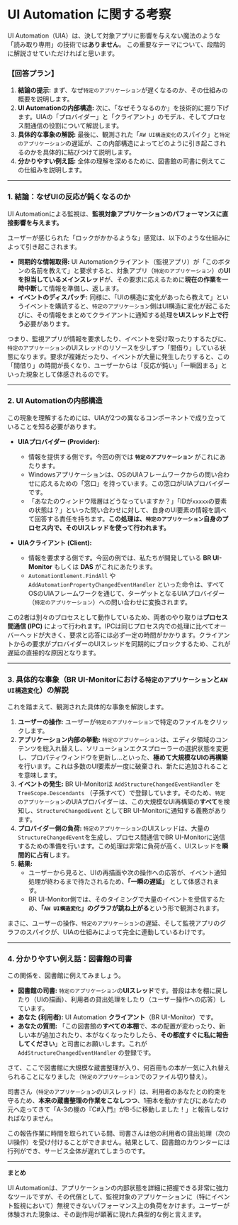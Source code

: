 # UI Automation に関する考察

UI Automation（UIA）は、決して対象アプリに影響を与えない魔法のような「読み取り専用」の技術では**ありません**。
この重要なテーマについて、段階的に解説させていただければと思います。

### **【回答プラン】**

1.  **結論の提示:** まず、なぜ`特定のアプリケーション`が遅くなるのか、その仕組みの概要を説明します。
2.  **UI Automationの内部構造:** 次に、「なぜそうなるのか」を技術的に掘り下げます。UIAの「プロバイダー」と「クライアント」のモデル、そしてプロセス間通信の役割について解説します。
3.  **具体的な事象の解説:** 最後に、観測された「`AW UI構造変化`のスパイク」と`特定のアプリケーション`の遅延が、この内部構造によってどのように引き起こされるのかを具体的に結びつけて説明します。
4.  **分かりやすい例え話:** 全体の理解を深めるために、図書館の司書に例えてこの仕組みを説明します。

---

### **1. 結論：なぜUIの反応が鈍くなるのか**

UI Automationによる監視は、**監視対象アプリケーションのパフォーマンスに直接影響を与えます。**

ユーザーが感じられた「ロックがかかるような」感覚は、以下のような仕組みによって引き起こされます。

-   **同期的な情報取得:** UI Automationクライアント（監視アプリ）が「このボタンの名前を教えて」と要求すると、対象アプリ（`特定のアプリケーション`）の**UIを担当しているメインスレッド**が、その要求に応えるために**現在の作業を一時中断**して情報を準備し、返します。
-   **イベントのディスパッチ:** 同様に、「UIの構造に変化があったら教えて」というイベントを購読すると、`特定のアプリケーション`側はUI構造に変化が起こるたびに、その情報をまとめてクライアントに通知する処理を**UIスレッド上で行う**必要があります。

つまり、監視アプリが情報を要求したり、イベントを受け取ったりするたびに、`特定のアプリケーション`のUIスレッドのリソースを少しずつ「間借り」している状態になります。要求が複雑だったり、イベントが大量に発生したりすると、この「間借り」の時間が長くなり、ユーザーからは「反応が鈍い」「一瞬固まる」といった現象として体感されるのです。

---

### **2. UI Automationの内部構造**

この現象を理解するためには、UIAが2つの異なるコンポーネントで成り立っていることを知る必要があります。

-   **UIAプロバイダー (Provider):**
    -   情報を提供する側です。今回の例では **`特定のアプリケーション`** がこれにあたります。
    -   Windowsアプリケーションは、OSのUIAフレームワークからの問い合わせに応えるための「窓口」を持っています。この窓口がUIAプロバイダーです。
    -   「あなたのウィンドウ階層はどうなっていますか？」「IDが`xxxxx`の要素の状態は？」といった問い合わせに対して、自身のUI要素の情報を調べて回答する責任を持ちます。**この処理は、`特定のアプリケーション`自身のプロセス内で、そのUIスレッドを使って行われます。**

-   **UIAクライアント (Client):**
    -   情報を要求する側です。今回の例では、私たちが開発している **BR UI-Monitor** もしくは **DAS** がこれにあたります。
    -   `AutomationElement.FindAll` や `AddAutomationPropertyChangedEventHandler` といった命令は、すべてOSのUIAフレームワークを通じて、ターゲットとなるUIAプロバイダー（`特定のアプリケーション`）への問い合わせに変換されます。

この2者は別々のプロセスとして動作しているため、両者のやり取りは**プロセス間通信 (IPC)** によって行われます。IPCは同じプロセス内での処理に比べてオーバーヘッドが大きく、要求と応答には必ず一定の時間がかかります。クライアントからの要求がプロバイダーのUIスレッドを同期的にブロックするため、これが遅延の直接的な原因となります。

---

### **3. 具体的な事象（BR UI-Monitorにおける`特定のアプリケーション`と`AW UI構造変化`）の解説**

これを踏まえて、観測された具体的な事象を解説します。

1.  **ユーザーの操作:** ユーザーが`特定のアプリケーション`で特定のファイルをクリックします。
2.  **アプリケーション内部の挙動:** `特定のアプリケーション`は、エディタ領域のコンテンツを総入れ替えし、ソリューションエクスプローラーの選択状態を変更し、プロパティウィンドウを更新し…といった、**極めて大規模なUIの再構築**を行います。これは多数のUI要素が一度に破棄され、新たに追加されることを意味します。
3.  **イベントの発生:** BR UI-Monitorは `AddStructureChangedEventHandler` を `TreeScope.Descendants` （子孫すべて）で登録しています。そのため、`特定のアプリケーション`のUIAプロバイダーは、この大規模なUI再構築の**すべて**を検知し、`StructureChangedEvent` としてBR UI-Monitorに通知する義務があります。
4.  **プロバイダー側の負荷:** `特定のアプリケーション`のUIスレッドは、大量の`StructureChangedEvent`を生成し、プロセス間通信でBR UI-Monitorに送信するための準備を行います。この処理は非常に負荷が高く、UIスレッドを**瞬間的に占有**します。
5.  **結果:**
    -   ユーザーから見ると、UIの再描画や次の操作への応答が、イベント通知処理が終わるまで待たされるため、**「一瞬の遅延」** として体感されます。
    -   BR UI-Monitor側では、そのタイミングで大量のイベントを受信するため、**「`AW UI構造変化`」のグラフが跳ね上がる**という形で観測されます。

まさに、ユーザーの操作、`特定のアプリケーション`の遅延、そして監視アプリのグラフのスパイクが、UIAの仕組みによって完全に連動しているわけです。

---

### **4. 分かりやすい例え話：図書館の司書**

この関係を、図書館に例えてみましょう。

-   **図書館の司書:** `特定のアプリケーション`の**UIスレッド**です。普段は本を棚に戻したり（UIの描画）、利用者の貸出処理をしたり（ユーザー操作への応答）しています。
-   **あなた (利用者):** UI Automation **クライアント**（BR UI-Monitor）です。
-   **あなたの質問:** 「この図書館の**すべての本棚**で、本の配置が変わったり、新しい本が追加されたり、本がなくなったりしたら、**その都度すぐに私に報告してください**」と司書にお願いします。これが `AddStructureChangedEventHandler` の登録です。

さて、ここで図書館に大規模な蔵書整理が入り、何百冊もの本が一気に入れ替えられることになりました（`特定のアプリケーション`でのファイル切り替え）。

司書さん（`特定のアプリケーション`のUIスレッド）は、利用者のあなたとの約束を守るため、**本来の蔵書整理の作業をこなしつつ**、1冊本を動かすたびにあなたの元へ走ってきて「A-3の棚の『C#入門』がB-5に移動しました！」と報告しなければなりません。

この報告作業に時間を取られている間、司書さんは他の利用者の貸出処理（次のUI操作）を受け付けることができません。結果として、図書館のカウンターには行列ができ、サービス全体が遅れてしまうのです。

---

**まとめ**

UI Automationは、アプリケーションの内部状態を詳細に把握できる非常に強力なツールですが、その代償として、監視対象のアプリケーションに（特にイベント監視において）無視できないパフォーマンス上の負荷をかけます。ユーザーが体験された現象は、その副作用が顕著に現れた典型的な例と言えます。
